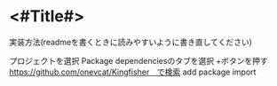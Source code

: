 #  <#Title#>

実装方法(readmeを書くときに読みやすいように書き直してください)

プロジェクトを選択
Package dependenciesのタブを選択
+ボタンを押す
https://github.com/onevcat/Kingfisher　で検索
add package
import
